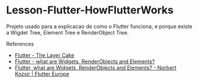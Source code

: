 # Lesson-Flutter-HowFlutterWorks
Projeto usado para a explicacao de como o Flutter funciona, e porque existe a Wigdet Tree, Element Tree e RenderObject Tree.

References

- [Flutter - The Layer Cake](https://medium.com/flutter-community/the-layer-cake-widgets-elements-renderobjects-7644c3142401)
- [Flutter - what are Widgets, RenderObjects and Elements?](https://medium.com/flutter-community/flutter-what-are-widgets-renderobjects-and-elements-630a57d05208)
- [Flutter, what are Widgets, RenderObjects and Elements? - Norbert Kozsir | Flutter Europe](https://www.youtube.com/watch?v=PnWxW21vDak)
